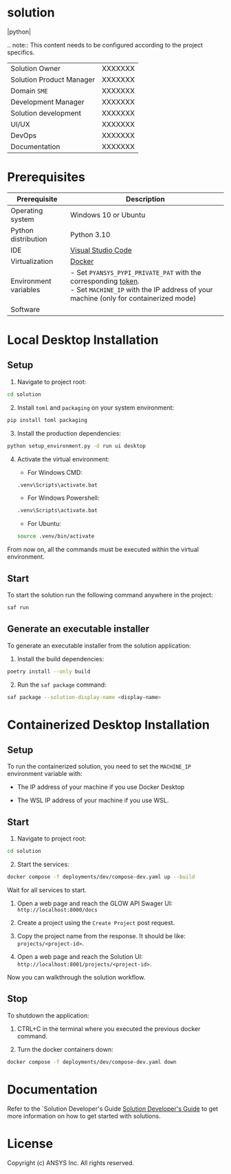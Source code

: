 solution
====================================
|python|

.. note::
  This content needs to be configured according to the project specifics.

|                          |         |
| ------------------------ | ------- |
| Solution Owner           | XXXXXXX |
| Solution Product Manager | XXXXXXX |
| Domain ``SME``           | XXXXXXX |
| Development Manager      | XXXXXXX |
| Solution development     | XXXXXXX |
| UI/UX                    | XXXXXXX |
| DevOps                   | XXXXXXX |
| Documentation            | XXXXXXX |


# Prerequisites

| Prerequisite | Description |
|--------------|-------------|
| Operating system | Windows 10 or Ubuntu |
| Python distribution | Python 3.10 |
| IDE | [Visual Studio Code](https://code.visualstudio.com/download#) |
| Virtualization | [Docker](https://www.docker.com/) |
| Environment variables | - Set ``PYANSYS_PYPI_PRIVATE_PAT`` with the corresponding [token](https://dev-docs.solutions.ansys.com/solution_journey/journey_prepare/connect_to_private_pypi.html).<br>- Set ``MACHINE_IP`` with the IP address of your machine (only for containerized mode) |
| Software | <replace-with-product-name><br><replace-with-product-name> |


# Local Desktop Installation

## Setup

1. Navigate to project root:

```bash
cd solution
```

2. Install ``toml`` and ``packaging`` on your system environment:

```bash
pip install toml packaging
```

3. Install the production dependencies:

```bash
python setup_environment.py -d run ui desktop
```

4. Activate the virtual environment:

    - For Windows CMD:

    ```bash
    .venv\Scripts\activate.bat
    ```

    - For Windows Powershell:

    ```bash
    .venv\Scripts\activate.bat
    ```

    - For Ubuntu:

    ```bash
    source .venv/bin/activate
    ```

From now on, all the commands must be executed within the virtual environment.

## Start

To start the solution run the following command anywhere in the project:

```bash
saf run
```

## Generate an executable installer

To generate an executable installer from the solution application:

1. Install the build dependencies:

```bash
poetry install --only build
```

2. Run the ``saf package`` command:

```bash
saf package --solution-display-name <display-name>
```

# Containerized Desktop Installation

## Setup

To run the containerized solution, you need to set the ``MACHINE_IP`` environment variable with:

- The IP address of your machine if you use Docker Desktop

- The WSL IP address of your machine if you use WSL.

## Start

1. Navigate to project root:

```bash
cd solution
```

2. Start the services:

```bash
docker compose -f deployments/dev/compose-dev.yaml up --build
```

Wait for all services to start.

1. Open a web page and reach the GLOW API Swager UI: ``http://localhost:8000/docs``

2. Create a project using the ``Create Project`` post request.

3. Copy the project name from the response. It should be like: ``projects/<project-id>``.

4. Open a web page and reach the Solution UI: ``http://localhost:8001/projects/<project-id>``.

Now you can walkthrough the solution workflow.

## Stop

To shutdown the application:

1. CTRL+C in the terminal where you executed the previous docker command.

2. Turn the docker containers down:

```bash
docker compose -f deployments/dev/compose-dev.yaml down
```

# Documentation

Refer to the `Solution Developer's Guide [Solution Developer's Guide](https://dev-docs.solutions.ansys.com/index.html) to get more information on how to get started with solutions.


# License

Copyright (c) ANSYS Inc. All rights reserved.
